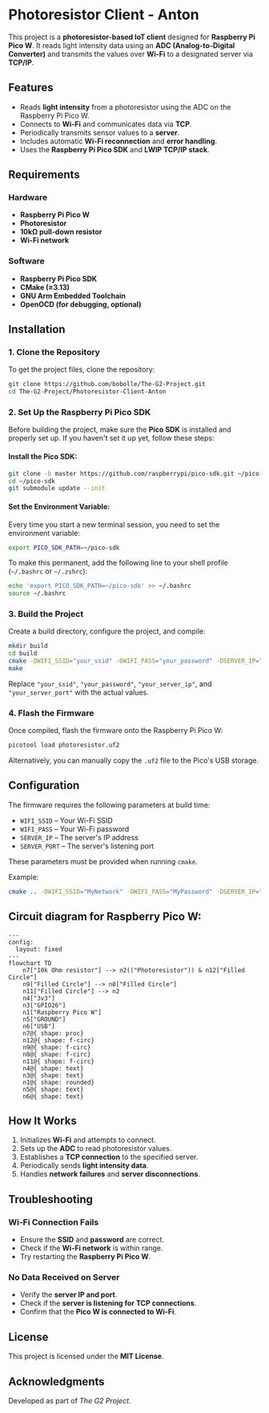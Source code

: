 # Photoresistor Client - Anton

This project is a **photoresistor-based IoT client** designed for **Raspberry Pi Pico W**. It reads light intensity data using an **ADC (Analog-to-Digital Converter)** and transmits the values over **Wi-Fi** to a designated server via **TCP/IP**.

## Features

- Reads **light intensity** from a photoresistor using the ADC on the Raspberry Pi Pico W.
- Connects to **Wi-Fi** and communicates data via **TCP**.
- Periodically transmits sensor values to a **server**.
- Includes automatic **Wi-Fi reconnection** and **error handling**.
- Uses the **Raspberry Pi Pico SDK** and **LWIP TCP/IP stack**.

## Requirements

### Hardware
- **Raspberry Pi Pico W**
- **Photoresistor**
- **10kΩ pull-down resistor**
- **Wi-Fi network**

### Software
- **Raspberry Pi Pico SDK**
- **CMake (≥3.13)**
- **GNU Arm Embedded Toolchain**
- **OpenOCD (for debugging, optional)**

## Installation

### 1. Clone the Repository
To get the project files, clone the repository:

```sh
git clone https://github.com/bobolle/The-G2-Project.git
cd The-G2-Project/Photoresistor-Client-Anton
```

### 2. Set Up the Raspberry Pi Pico SDK
Before building the project, make sure the **Pico SDK** is installed and properly set up. If you haven't set it up yet, follow these steps:

#### Install the Pico SDK:
```sh
git clone -b master https://github.com/raspberrypi/pico-sdk.git ~/pico-sdk
cd ~/pico-sdk
git submodule update --init
```

#### Set the Environment Variable:
Every time you start a new terminal session, you need to set the environment variable:

```sh
export PICO_SDK_PATH=~/pico-sdk
```

To make this permanent, add the following line to your shell profile (`~/.bashrc` or `~/.zshrc`):

```sh
echo 'export PICO_SDK_PATH=~/pico-sdk' >> ~/.bashrc
source ~/.bashrc
```

### 3. Build the Project
Create a build directory, configure the project, and compile:

```sh
mkdir build
cd build
cmake -DWIFI_SSID="your_ssid" -DWIFI_PASS="your_password" -DSERVER_IP="your_server_ip" -DSERVER_PORT=your_server_port ..
make
```

Replace `"your_ssid"`, `"your_password"`, `"your_server_ip"`, and `"your_server_port"` with the actual values.

### 4. Flash the Firmware
Once compiled, flash the firmware onto the Raspberry Pi Pico W:

```sh
picotool load photoresistor.uf2
```

Alternatively, you can manually copy the `.uf2` file to the Pico's USB storage.

## Configuration

The firmware requires the following parameters at build time:
- `WIFI_SSID` – Your Wi-Fi SSID
- `WIFI_PASS` – Your Wi-Fi password
- `SERVER_IP` – The server's IP address
- `SERVER_PORT` – The server's listening port

These parameters must be provided when running `cmake`.

Example:

```sh
cmake .. -DWIFI_SSID="MyNetwork" -DWIFI_PASS="MyPassword" -DSERVER_IP="192.168.1.100" -DSERVER_PORT=8080
```

## Circuit diagram for Raspberry Pico W:
```mermaid
---
config:
  layout: fixed
---
flowchart TD
    n7["10k Ohm resistor"] --> n2(("Photoresistor")) & n12["Filled Circle"]
    n9["Filled Circle"] --> n8["Filled Circle"]
    n11["Filled Circle"] --> n2
    n4["3v3"]
    n3["GPIO26"]
    n1["Raspberry Pico W"]
    n5["GROUND"]
    n6["USB"]
    n7@{ shape: proc}
    n12@{ shape: f-circ}
    n9@{ shape: f-circ}
    n8@{ shape: f-circ}
    n11@{ shape: f-circ}
    n4@{ shape: text}
    n3@{ shape: text}
    n1@{ shape: rounded}
    n5@{ shape: text}
    n6@{ shape: text}

````

## How It Works

1. Initializes **Wi-Fi** and attempts to connect.
2. Sets up the **ADC** to read photoresistor values.
3. Establishes a **TCP connection** to the specified server.
4. Periodically sends **light intensity data**.
5. Handles **network failures** and **server disconnections**.

## Troubleshooting

### Wi-Fi Connection Fails
- Ensure the **SSID** and **password** are correct.
- Check if the **Wi-Fi network** is within range.
- Try restarting the **Raspberry Pi Pico W**.

### No Data Received on Server
- Verify the **server IP and port**.
- Check if the **server is listening for TCP connections**.
- Confirm that the **Pico W is connected to Wi-Fi**.

## License
This project is licensed under the **MIT License**.

## Acknowledgments
Developed as part of *The G2 Project*.


